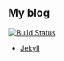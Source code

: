 ## My blog

[![Build Status](https://travis-ci.org/hanjianwei/hanjianwei.github.io.svg?branch=master)](https://travis-ci.org/hanjianwei/hanjianwei.github.io)

- [Jekyll](http://jekyllrb.com)
